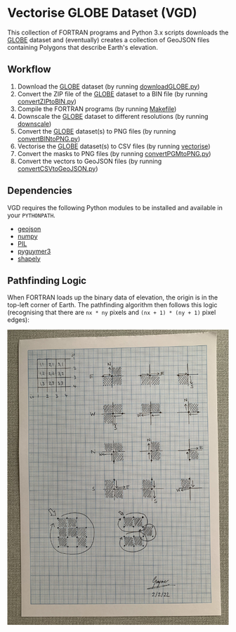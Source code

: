 # Vectorise GLOBE Dataset (VGD)

This collection of FORTRAN programs and Python 3.x scripts downloads the [GLOBE](https://www.ngdc.noaa.gov/mgg/topo/globe.html) dataset and (eventually) creates a collection of GeoJSON files containing Polygons that describe Earth's elevation.

## Workflow

1. Download the [GLOBE](https://www.ngdc.noaa.gov/mgg/topo/globe.html) dataset (by running [downloadGLOBE.py](downloadGLOBE.py))
2. Convert the ZIP file of the [GLOBE](https://www.ngdc.noaa.gov/mgg/topo/globe.html) dataset to a BIN file (by running [convertZIPtoBIN.py](convertZIPtoBIN.py))
3. Compile the FORTRAN programs (by running [Makefile](src/Makefile))
4. Downscale the [GLOBE](https://www.ngdc.noaa.gov/mgg/topo/globe.html) dataset to different resolutions (by running [downscale](src/downscale.F90))
5. Convert the [GLOBE](https://www.ngdc.noaa.gov/mgg/topo/globe.html) dataset(s) to PNG files (by running [convertBINtoPNG.py](convertBINtoPNG.py))
6. Vectorise the [GLOBE](https://www.ngdc.noaa.gov/mgg/topo/globe.html) dataset(s) to CSV files (by running [vectorise](src/vectorise.F90))
7. Convert the masks to PNG files (by running [convertPGMtoPNG.py](convertPGMtoPNG.py))
8. Convert the vectors to GeoJSON files (by running [convertCSVtoGeoJSON.py](convertCSVtoGeoJSON.py))

## Dependencies

VGD requires the following Python modules to be installed and available in your `PYTHONPATH`.

* [geojson](https://pypi.org/project/geojson/)
* [numpy](https://pypi.org/project/numpy/)
* [PIL](https://pypi.org/project/Pillow/)
* [pyguymer3](https://github.com/Guymer/PyGuymer3)
* [shapely](https://pypi.org/project/Shapely/)

## Pathfinding Logic

When FORTRAN loads up the binary data of elevation, the origin is in the top-left corner of Earth. The pathfinding algorithm then follows this logic (recognising that there are `nx * ny` pixels and `(nx + 1) * (ny + 1)` pixel edges):

![photo of my doodle](IMG_2875.jpg)
